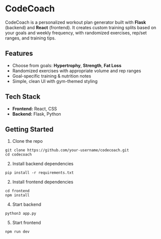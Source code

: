 # CodeCoach

CodeCoach is a personalized workout plan generator built with **Flask** (backend) and **React** (frontend). It creates custom training splits based on your goals and weekly frequency, with randomized exercises, rep/set ranges, and training tips.

## Features
- Choose from goals: **Hypertrophy**, **Strength**, **Fat Loss**
- Randomized exercises with appropriate volume and rep ranges
- Goal-specific training & nutrition notes
- Simple, clean UI with gym-themed styling

## Tech Stack
- **Frontend:** React, CSS
- **Backend:** Flask, Python

## Getting Started

1. Clone the repo
```
git clone https://github.com/your-username/codecoach.git
cd codecoach
```
2. Install backend dependencies
```
pip install -r requirements.txt
```
2. Install frontend dependencies
```
cd frontend
npm install
```
4. Start backend
```
python3 app.py
```

5. Start frontend
```
npm run dev
```
